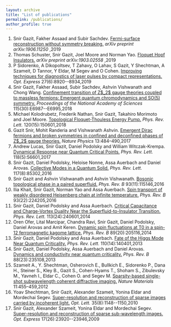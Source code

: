 ```yaml
---
layout: archive
title: "List of publications"
permalink: /publications/
author_profile: true
---
```

<ol><li>Snir Gazit, Fakher Assaad and Subir Sachdev. <a href="https://arxiv.org/abs/1906.11250">Fermi-surface reconstruction without symmetry breaking.</a><em> arXiv preprint arXiv:1906.11250</em> ,2019</li><li>Thomas Schuster, Snir Gazit, Joel Moore and Norman Yao. <a href="https://arxiv.org/abs/1903.02558">Floquet Hopf Insulators.</a><em> arXiv preprint arXiv:1903.02558</em> ,2019</li><li>P Sidorenko, A Dikopoltsev, T Zahavy, O Lahav, S Gazit, Y Shechtman, A Szameit, D Tannor, Y Eldar, M Segev and O Cohen. <a href="http://www.opticsexpress.org/abstract.cfm?URI=oe-27-6-8920">Improving techniques for diagnostics of laser pulses by compact representations.</a><em> Opt. Express</em> 27(6):8920--8934,2019</li><li>Snir Gazit, Fakher Assaad, Subir Sachdev, Ashvin Vishwanath and Chong Wang. <a href="https://www.pnas.org/content/115/30/E6987">Confinement transition of Z$_2$ gauge theories coupled to massless fermions: Emergent quantum chromodynamics and SO(5) symmetry.</a><em> Proceedings of the National Academy of Sciences</em> 115(30):E6987--E6995,2018</li><li>Michael Kolodrubetz, Frederik Nathan, Snir Gazit, Takahiro Morimoto and Joel Moore. <a href="https://link.aps.org/doi/10.1103/PhysRevLett.120.150601">Topological Floquet-Thouless Energy Pump.</a><em> Phys. Rev. Lett.</em> 120(15):150601,2018</li><li>Gazit Snir, Mohit Randeria and Vishwanath Ashvin. <a href="https://doi.org/10.1038/nphys4028">Emergent Dirac fermions and broken symmetries in confined and deconfined phases of Z$_2$ gauge theories.</a><em> Nature Physics</em> 13:484–490,2017</li><li>Andrew Lucas, Snir Gazit, Daniel Podolsky and William Witczak-Krempa. <a href="https://link.aps.org/doi/10.1103/PhysRevLett.118.056601">Dynamical Response near Quantum Critical Points.</a><em> Phys. Rev. Lett.</em> 118(5):56601,2017</li><li>Snir Gazit, Daniel Podolsky, Heloise Nonne, Assa Auerbach and Daniel Arovas. <a href="https://link.aps.org/doi/10.1103/PhysRevLett.117.085302">Collective Modes in a Quantum Solid.</a><em> Phys. Rev. Lett.</em> 117(8):85302,2016</li><li>Snir Gazit and Ashvin Vishwanath and Ashvin Vishwanath. <a href="https://link.aps.org/doi/10.1103/PhysRevB.93.115146">Bosonic topological phase in a paired superfluid.</a><em> Phys. Rev. B</em> 93(11):115146,2016</li><li>Ilia Khait, Snir Gazit, Norman Yao and Assa Auerbach. <a href="https://link.aps.org/doi/10.1103/PhysRevB.93.224205">Spin transport of weakly disordered Heisenberg chain at infinite temperature.</a><em> Phys. Rev. B</em> 93(22):224205,2016</li><li>Snir Gazit, Daniel Podolsky and Assa Auerbach. <a href="https://link.aps.org/doi/10.1103/PhysRevLett.113.240601">Critical Capacitance and Charge-Vortex Duality Near the Superfluid-to-Insulator Transition.</a><em> Phys. Rev. Lett.</em> 113(24):240601,2014</li><li>Oren Ofer, Lital Marcipar, Chandra Ravi, Snir Gazit, Daniel Podolsky, Daniel Arovas and Amit Keren. <a href="https://link.aps.org/doi/10.1103/PhysRevB.89.205116">Dynamic spin fluctuations at T0 in a spin-12 ferromagnetic kagome lattice.</a><em> Phys. Rev. B</em> 89(20):205116,2014</li><li>Snir Gazit, Daniel Podolsky and Assa Auerbach. <a href="https://link.aps.org/doi/10.1103/PhysRevLett.110.140401">Fate of the Higgs Mode Near Quantum Criticality.</a><em> Phys. Rev. Lett.</em> 110(14):140401,2013</li><li>Snir Gazit, Daniel Podolsky, Assa Auerbach and Daniel Arovas. <a href="https://link.aps.org/doi/10.1103/PhysRevB.88.235108">Dynamics and conductivity near quantum criticality.</a><em> Phys. Rev. B</em> 88(23):235108,2013</li><li>Szameit A., Y. Shechtman, Osherovich E., Bullkich E., Sidorenko P., Dana H., Steiner S., Kley B., Gazit S., Cohen-Hyams T., Shoham S., Zibulevsky M., Yavneh I., Eldar C., Cohen O. and Segev M. <a href="https://doi.org/10.1038/nmat3289">Sparsity-based single-shot subwavelength coherent diffractive imaging.</a><em> Nature Materials</em> 11:455–459,2012</li><li>Yoav Shechtman, Snir Gazit, Alexander Szameit, Yonina Eldar and Mordechai Segev. <a href="http://ol.osa.org/abstract.cfm?URI=ol-35-8-1148">Super-resolution and reconstruction of sparse images carried by incoherent light.</a><em> Opt. Lett.</em> 35(8):1148--1150,2010</li><li>Snir Gazit, Alexander Szameit, Yonina Eldar and Mordechai Segev. <a href="http://www.opticsexpress.org/abstract.cfm?URI=oe-17-26-23920">Super-resolution and reconstruction of sparse sub-wavelength images.</a><em> Opt. Express</em> 17(26):23920--23946,2009</li></ol>
